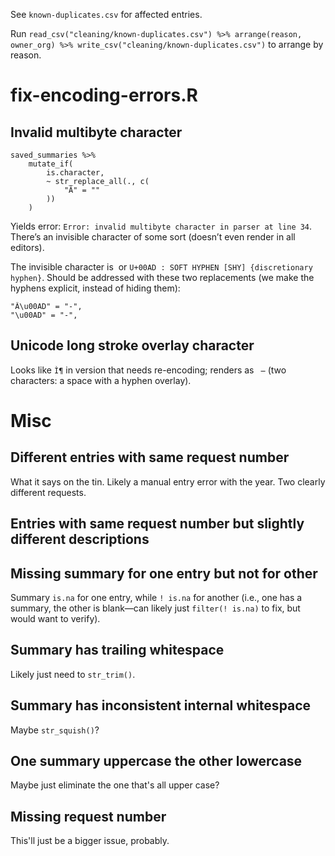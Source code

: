 See `known-duplicates.csv` for affected entries.

Run `read_csv("cleaning/known-duplicates.csv") %>% arrange(reason, owner_org) %>% write_csv("cleaning/known-duplicates.csv")` to arrange by reason.

# fix-encoding-errors.R

## Invalid multibyte character

```
saved_summaries %>%
    mutate_if(
        is.character,
        ~ str_replace_all(., c(
            "Â­" = "­"
        ))
    )
```

Yields error: `Error: invalid multibyte character in parser at line 34`. There’s an invisible character of some sort (doesn’t even render in all editors).

The invisible character is  `­` or `U+00AD : SOFT HYPHEN [SHY] {discretionary hyphen}`. Should be addressed with these two replacements (we make the hyphens explicit, instead of hiding them):

```
"Â\u00AD" = "-",
"\u00AD" = "-",
```

## Unicode long stroke overlay character

Looks like `Ì¶` in version that needs re-encoding; renders as ` ̶` (two characters: a space with a hyphen overlay).


# Misc

## Different entries with same request number

What it says on the tin. Likely a manual entry error with the year. Two clearly different requests.

## Entries with same request number but slightly different descriptions

## Missing summary for one entry but not for other

Summary `is.na` for one entry, while `! is.na` for another (i.e., one has a summary, the other is blank—can likely just `filter(! is.na)` to fix, but would want to verify).

## Summary has trailing whitespace

Likely just need to `str_trim()`.

## Summary has inconsistent internal whitespace

Maybe `str_squish()`?

## One summary uppercase the other lowercase

Maybe just eliminate the one that's all upper case?

## Missing request number

This'll just be a bigger issue, probably.
